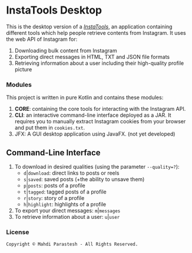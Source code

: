 # InstaTools Desktop

This is the desktop version of a [*InstaTools*](https://github.com/fulcrum6378/instatools),
an application containing different tools which help people retrieve contents from Instagram.
It uses the web API of Instagram for:

1. Downloading bulk content from Instagram
2. Exporting direct messages in HTML, TXT and JSON file formats
3. Retrieving information about a user including their high-quality profile picture

### Modules

This project is written in pure Kotlin and contains these modules:

1. **CORE**: containing the core tools for interacting with the Instagram API.
2. **CLI**: an interactive command-line interface deployed as a JAR. 
   It requires you to manually extract Instagram cookies from your browser and put them in `cookies.txt`.
3. JFX: A GUI desktop application using JavaFX. (not yet developed)

## Command-Line Interface

1. To download in desired qualities (using the parameter `--quality=?`):
    - `d`|`download`: direct links to posts or reels
    - `s`|`saved`: saved posts (+the ability to unsave them)
    - `p`|`posts`: posts of a profile
    - `t`|`tagged`: tagged posts of a profile
    - `r`|`story`: story of a profile
    - `h`|`highlight`: highlights of a profile
2. To export your direct messages: `m`|`messages`
3. To retrieve information about a user: `u`|`user`

### License

```
Copyright © Mahdi Parastesh - All Rights Reserved.
```
